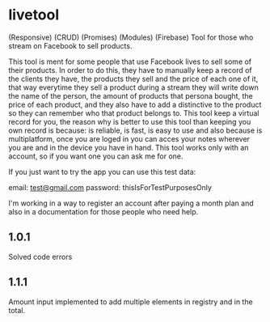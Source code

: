 # livetool
(Responsive) (CRUD) (Promises) (Modules) (Firebase) Tool for those who stream on Facebook to sell products.

This tool is ment for some people that use Facebook lives to sell some of their products. In order to do this, they have to manually keep a record of the clients they have, the products they sell and the price of each one of it, that way everytime they sell a product during a stream they will write down the name of the person, the amount of products that persona bought, the price of each product, and they also have to add a distinctive to the product so they can remember who that product belongs to. 
This tool keep a virtual record for you, the reason why is better to use this tool than keeping you own record is because: is reliable, is fast, is easy to use and also because is multiplatform, once you are loged in you can acces your notes wherever you are and in the device you have in hand. This tool works only with an account, so if you want one you can ask me for one. 

If you just want to try the app you can use this test data:

email: test@gmail.com
password: thisIsForTestPurposesOnly

I'm working in a way to register an account after paying a month plan and also in a documentation for those people who need help.


## 1.0.1 
Solved code errors
## 1.1.1 
Amount input implemented to add multiple elements in registry and in the total. 
